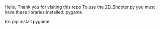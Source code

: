 Hello, Thank you for visiting this repo
To use the 2D_Shooter.py you must have these libraries installed:
pygame

Ex:
pip install pygame
